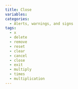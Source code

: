 ```yaml
---
title: Close
variables:
categories:
  - Alerts, warnings, and signs
tags:
  - x
  - delete
  - remove
  - reset
  - clear
  - cancel
  - close
  - exit
  - multiply
  - times
  - multiplication
---
```

